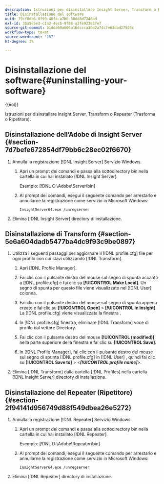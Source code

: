 ```yaml
---
description: Istruzioni per disinstallare Insight Server, Transform o Repeater (Trasforma o Ripetitore).
title: Disinstallazione del software
uuid: 79cf0db6-0f99-40fa-a7b0-38dd8d7246bd
exl-id: 3ba5e5e3-c1a2-4ecb-9f88-a3fe923837e7
source-git-commit: b1dda69a606a16dccca30d2a74c7e63dbd27936c
workflow-type: tm+mt
source-wordcount: '207'
ht-degree: 3%

---
```


# Disinstallazione del software{#uninstalling-your-software}

{{eol}}

Istruzioni per disinstallare Insight Server, Transform o Repeater (Trasforma o Ripetitore).

## Disinstallazione dell’Adobe di Insight Server {#section-7d7befe672854df79bb6c28ec02f6670}

1. Annulla la registrazione [!DNL Insight Server] Servizio Windows.

   1. Apri un prompt dei comandi e passa alla sottodirectory bin nella cartella in cui hai installato [!DNL Insight Server].

      Esempio: [!DNL C:\Adobe\Server\bin]

   1. Al prompt dei comandi, esegui il seguente comando per arrestarlo e annullarne la registrazione come servizio in Microsoft Windows:

      ```
      InsightServer64.exe /unregserver
      ```

1. Elimina [!DNL Insight Server] directory di installazione.

## Disinstallazione di Transform {#section-5e6a604dadb5477ba4dc9f93c9be0897}

1. Utilizza i seguenti passaggi per aggiornare il [!DNL profile.cfg] file per ogni profilo con cui stavi utilizzando [!DNL Transform].

   1. Apri [!DNL Profile Manager].
   1. Fai clic con il pulsante destro del mouse sul segno di spunta accanto a [!DNL profile.cfg] e fai clic su **[!UICONTROL Make Local]**. Un segno di spunta per questo file viene visualizzato nel [!DNL User] colonna.

   1. Fai clic con il pulsante destro del mouse sul segno di spunta appena creato e fai clic su **[!UICONTROL Open]** > **[!UICONTROL in Insight]**. La [!DNL profile.cfg] viene visualizzata la finestra .

   1. In [!DNL profile.cfg] finestra, eliminare [!DNL Transform] voce di profilo dal vettore Directory.

   1. Fai clic con il pulsante destro del mouse **[!UICONTROL (modified)]** nella parte superiore della finestra e fai clic su **[!UICONTROL Save]**.

   1. In [!DNL Profile Manager], fai clic con il pulsante destro del mouse sul segno di spunta [!DNL profile.cfg] in [!DNL User] , quindi fai clic su **[!UICONTROL Save to]** > *&lt;**[!UICONTROL profile name]**>*.

1. Elimina [!DNL Transform] dalla cartella [!DNL Profiles] nella cartella [!DNL Insight Server] directory di installazione.

## Disinstallazione del Repeater (Ripetitore) {#section-2f94141d956749d88f549dbea26e5272}

1. Annulla la registrazione [!DNL Repeater] Servizio Windows.

   1. Apri un prompt dei comandi e passa alla sottodirectory bin nella cartella in cui hai installato [!DNL Repeater].

      Esempio: [!DNL D:\Adobe\Repeater\bin]

   1. Al prompt dei comandi, esegui il seguente comando per arrestarlo e annullarne la registrazione come servizio in Microsoft Windows:

      ```
      InsightServer64.exe /unregserver
      ```

1. Elimina [!DNL Repeater] directory di installazione.
